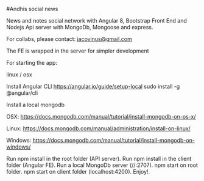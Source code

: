 #Andhis social news

News and notes social network with Angular 8, Bootstrap Front End and Nodejs Api server with MongoDb, Mongoose and express.

For collabs, please contact: jacovinus@gmail.com

The FE is wrapped in the server for simpler development

For starting the app:

linux / osx

Install Angular CLI
https://angular.io/guide/setup-local
sudo install -g @angular/cli

Install a local mongodb

OSX:
https://docs.mongodb.com/manual/tutorial/install-mongodb-on-os-x/

Linux:
https://docs.mongodb.com/manual/administration/install-on-linux/

Windows:
https://docs.mongodb.com/manual/tutorial/install-mongodb-on-windows/

  Run npm install in the root folder (API server). 
  Run npm install in the client folder (Angular FE). 
  Run a local MongoDb server (//:2707). 
  npm start on root folder. 
  npm start on client folder (localhost:4200). 
  Enjoy!. 
